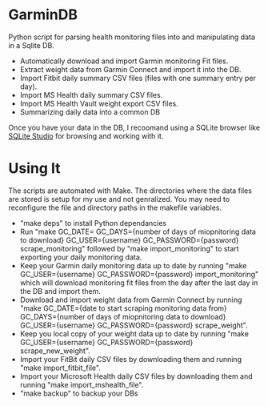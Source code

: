 # GarminDB

Python script for parsing health monitoring files into and manipulating data in a Sqlite DB.

* Automatically download and import Garmin monitoring Fit files.
* Extract weight data from Garmin Connect and import it into the DB.
* Import Fitbit daily summary CSV files (files with one summary entry per day).
* Import MS Health daily summary CSV files.
* Import MS Health Vault weight export CSV files.
* Summarizing daily data into a common DB

Once you have your data in the DB, I recoomand using a SQLite browser like [SQLite Studio](http://sqlitestudio.pl) for browsing and working with it.

# Using It

The scripts are automated with Make. The directories where the data files are stored is setup for my use and not genralized. You may need to reconfigure the file and directory paths in the makefile variables.

* "make deps" to install Python dependancies
* Run "make GC_DATE=<date to start scraping monitoring data from> GC_DAYS={number of days of miopnitoring data to download} GC_USER={username} GC_PASSWORD={password} scrape_monitoring" followed by "make import_monitoring" to start exporting your daily monitoring data.
* Keep your Garmin daily monitoring data up to date by running "make GC_USER={username} GC_PASSWORD={password} import_monitoring" which will download monitoring fit files from the day after the last day in the DB and import them.
* Download and import weight data from Garmin Connect by running "make GC_DATE={date to start scraping monitoring data from} GC_DAYS={number of days of miopnitoring data to download} GC_USER={username} GC_PASSWORD={password} scrape_weight".
* Keep you local copy of your weight data up to date by running "make GC_USER={username} GC_PASSWORD={password} scrape_new_weight".
* Import your FitBit daily CSV files by downloading them and running "make import_fitbit_file".
* Import your Microsoft Health daily CSV files by downloading them and running "make import_mshealth_file".
* "make backup" to backup your DBs
